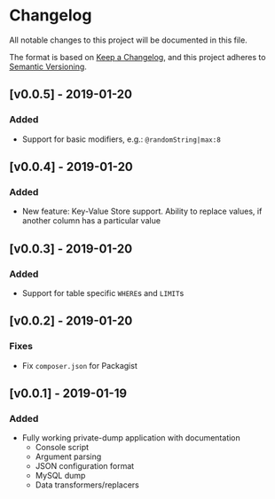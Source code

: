 # Changelog
All notable changes to this project will be documented in this file.

The format is based on [Keep a Changelog](https://keepachangelog.com/en/1.0.0/),
and this project adheres to [Semantic Versioning](https://semver.org/spec/v2.0.0.html).

## [v0.0.5] - 2019-01-20
### Added
- Support for basic modifiers, e.g.: `@randomString|max:8`

## [v0.0.4] - 2019-01-20
### Added
- New feature: Key-Value Store support.  Ability to replace values, if another column has a particular value 

## [v0.0.3] - 2019-01-20
### Added
- Support for table specific `WHERE`s and `LIMIT`s

## [v0.0.2] - 2019-01-20
### Fixes
- Fix `composer.json` for Packagist

## [v0.0.1] - 2019-01-19
### Added
- Fully working private-dump application with documentation
   - Console script
   - Argument parsing
   - JSON configuration format
   - MySQL dump
   - Data transformers/replacers
